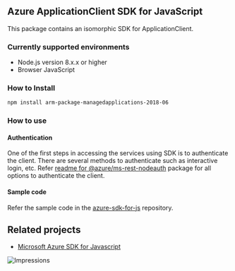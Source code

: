 ## Azure ApplicationClient SDK for JavaScript

This package contains an isomorphic SDK for ApplicationClient.

### Currently supported environments

- Node.js version 8.x.x or higher
- Browser JavaScript

### How to Install

```bash
npm install arm-package-managedapplications-2018-06
```

### How to use
#### Authentication
One of the first steps in accessing the services using SDK is to authenticate the client. There are several methods to authenticate such as interactive login, etc. Refer [readme for @azure/ms-rest-nodeauth](https://www.npmjs.com/package/@azure/ms-rest-nodeauth) package for all options to authenticate the client.

#### Sample code

Refer the sample code in the [azure-sdk-for-js](https://github.com/Azure/azure-sdk-for-js/tree/master/samples) repository.

## Related projects

- [Microsoft Azure SDK for Javascript](https://github.com/Azure/azure-sdk-for-js)


![Impressions](https://azure-sdk-impressions.azurewebsites.net/api/impressions/azure-sdk-for-js%2Fsdk%2Fcdn%2Farm-cdn%2FREADME.png)